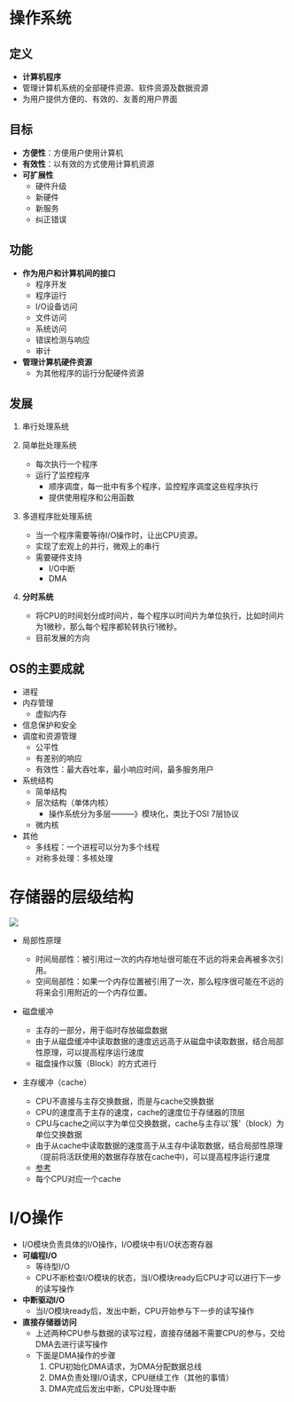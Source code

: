 # 操作系统

## 定义

- **计算机程序**
- 管理计算机系统的全部硬件资源、软件资源及数据资源
- 为用户提供方便的、有效的、友善的用户界面

## 目标

- **方便性**：方便用户使用计算机
- **有效性**：以有效的方式使用计算机资源
- **可扩展性**
  - 硬件升级
  - 新硬件
  - 新服务
  - 纠正错误

## 功能

- **作为用户和计算机间的接口**
  - 程序开发
  - 程序运行
  - I/O设备访问
  - 文件访问
  - 系统访问
  - 错误检测与响应
  - 审计
- **管理计算机硬件资源**
  - 为其他程序的运行分配硬件资源



## 发展

1. 串行处理系统
2. 简单批处理系统
   - 每次执行一个程序
   - 运行了监控程序
     - 顺序调度，每一批中有多个程序，监控程序调度这些程序执行
     - 提供使用程序和公用函数

2. 多道程序批处理系统
   - 当一个程序需要等待I/O操作时，让出CPU资源。
   - 实现了宏观上的并行，微观上的串行
   - 需要硬件支持
     - I/O中断
     - DMA

3. **分时系统**
   - 将CPU的时间划分成时间片，每个程序以时间片为单位执行，比如时间片为1微秒，那么每个程序都轮转执行1微秒。
   - 目前发展的方向

## OS的主要成就

- 进程
- 内存管理
  - 虚拟内存
- 信息保护和安全
- 调度和资源管理
  - 公平性
  - 有差别的响应
  - 有效性：最大吞吐率，最小响应时间，最多服务用户
- 系统结构
  - 简单结构
  - 层次结构（单体内核）
    - 操作系统分为多层———》模块化，类比于OSI 7层协议
  - 微内核
- 其他
  - 多线程：一个进程可以分为多个线程
  - 对称多处理：多核处理

# 存储器的层级结构

![](https://upload-images.jianshu.io/upload_images/656644-4926af6833b07e99.png?imageMogr2/auto-orient/strip|imageView2/2/w/879/format/webp)

- 局部性原理
  - 时间局部性：被引用过一次的内存地址很可能在不远的将来会再被多次引用。
  - 空间局部性：如果一个内存位置被引用了一次，那么程序很可能在不远的将来会引用附近的一个内存位置。
- 磁盘缓冲
  - 主存的一部分，用于临时存放磁盘数据
  - 由于从磁盘缓冲中读取数据的速度远远高于从磁盘中读取数据，结合局部性原理，可以提高程序运行速度
  - 磁盘操作以簇（Block）的方式进行

- 主存缓冲（cache）
  - CPU不直接与主存交换数据，而是与cache交换数据
  - CPU的速度高于主存的速度，cache的速度位于存储器的顶层
  - CPU与cache之间以字为单位交换数据，cache与主存以'簇'（block）为单位交换数据
  - 由于从cache中读取数据的速度高于从主存中读取数据，结合局部性原理（提前将活跃使用的数据存存放在cache中)，可以提高程序运行速度
  - [参考](https://blog.csdn.net/qzq2514/article/details/53925355?depth_1-utm_source=distribute.pc_relevant.none-task&utm_source=distribute.pc_relevant.none-task)
  - 每个CPU对应一个cache



# I/O操作

- I/O模块负责具体的I/O操作，I/O模块中有I/O状态寄存器
- **可编程I/O**
  - 等待型I/O
  - CPU不断检查I/O模块的状态，当I/O模块ready后CPU才可以进行下一步的读写操作
- **中断驱动I/O**
  - 当I/O模块ready后，发出中断，CPU开始参与下一步的读写操作
- **直接存储器访问**
  - 上述两种CPU参与数据的读写过程，直接存储器不需要CPU的参与，交给DMA去进行读写操作
  - 下面是DMA操作的步骤
    1. CPU初始化DMA请求，为DMA分配数据总线
    2. DMA负责处理I/O请求，CPU继续工作（其他的事情）
    3. DMA完成后发出中断，CPU处理中断





